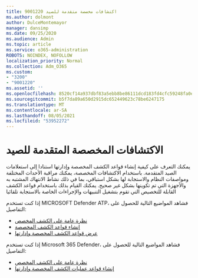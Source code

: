 ```yaml
---
title: 9001220 اكتشافات مخصصة متقدمة للصيد
ms.author: dolmont
author: DulceMontemayor
manager: dansimp
ms.date: 09/25/2020
ms.audience: Admin
ms.topic: article
ms.service: o365-administration
ROBOTS: NOINDEX, NOFOLLOW
localization_priority: Normal
ms.collection: Adm_O365
ms.custom:
- "3200"
- "9001220"
ms.assetid: ''
ms.openlocfilehash: 8520cf14a937dbf83a5ebb8be86111dcd183fd4cfc59248fa0ec3a1e2685714f
ms.sourcegitcommit: b5f7da89a650d2915dc652449623c78be6247175
ms.translationtype: MT
ms.contentlocale: ar-SA
ms.lasthandoff: 08/05/2021
ms.locfileid: "53952272"
---
```

# <a name="advanced-hunting-custom-detections"></a>الاكتشافات المخصصة المتقدمة للصيد

يمكنك التعرف على كيفية إنشاء قواعد الكشف المخصصة وإدارتها استنادا إلى استعلامات الصيد المتقدمة. باستخدام الاكتشافات المخصصة، يمكنك مراقبة الأحداث المختلفة ومواصفات النظام والاستجابة لها بشكل استباقي، بما في ذلك نشاط الانتهاك المشتبه به والأجهزة التي تم تكوينها بشكل غير صحيح. يمكنك القيام بذلك باستخدام قواعد الكشف القابلة للتخصيص التي تقوم بتشغيل التنبيهات والإجراءات الخاصة بالاستجابة تلقائيا
  
إذا كنت تستخدم MICROSOFT Defender ATP، فشاهد المواضيع التالية للحصول على التفاصيل: 
- [نظرة عامة على الكشف المخصص](/windows/security/threat-protection/microsoft-defender-atp/overview-custom-detections)
- [إنشاء قواعد الكشف المخصصة](/windows/security/threat-protection/microsoft-defender-atp/custom-detection-rules)
- [عرض قواعد الكشف المخصصة وإدارتها](/windows/security/threat-protection/microsoft-defender-atp/custom-detections-manage)

إذا كنت تستخدم Microsoft 365 Defender، فشاهد المواضيع التالية للحصول على التفاصيل: 
- [نظرة عامة على الكشف المخصص](/microsoft-365/security/mtp/custom-detections-overview)
- [إنشاء قواعد عمليات الكشف المخصصة وإدارتها](/microsoft-365/security/mtp/custom-detection-rules)
